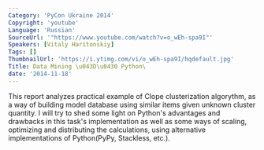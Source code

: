 ```yaml
---
Category: 'PyCon Ukraine 2014'
Copyright: 'youtube'
Language: 'Russian'
SourceUrl: '"https://www.youtube.com/watch?v=o_wEh-spa9I"'
Speakers: [Vitaly Haritonskiy]
Tags: []
ThumbnailUrl: 'https://i.ytimg.com/vi/o_wEh-spa9I/hqdefault.jpg'
Title: Data Mining \u043D\u0430 Python\
date: '2014-11-18'
---
```

This report analyzes practical example of Clope clusterization algorythm, as a way of building model database using similar items given unknown cluster quantity. I will try to shed some light on Python's advantages and drawbacks in this task's implementation as well as some ways of scaling, optimizing and distributing the calculations, using alternative implementations of Python(PyPy, Stackless, etc.).